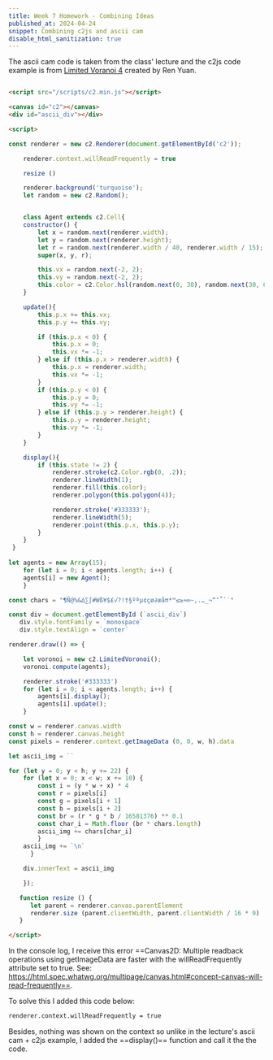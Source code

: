 ```yaml
---
title: Week 7 Homework - Combining Ideas
published_at: 2024-04-24
snippet: Combining c2js and ascii cam
disable_html_sanitization: true
---
```


<script src="/scripts/c2.min.js"></script>

<canvas id="c2"></canvas>

The ascii cam code is taken from the class' lecture and the c2js code example is from [Limited Voranoi 4](https://c2js.org/examples.html?name=LimitedVoronoi4.) created by Ren Yuan.

<div id="ascii_div"></div>

<script>
    const renderer = new c2.Renderer(document.getElementById('c2'));

    renderer.context.willReadFrequently = true 

    resize ()

    renderer.background('turquoise');
    let random = new c2.Random();


    class Agent extends c2.Cell{
    constructor() {
        let x = random.next(renderer.width);
        let y = random.next(renderer.height);
        let r = random.next(renderer.width / 40, renderer.width / 15);
        super(x, y, r);

        this.vx = random.next(-2, 2);
        this.vy = random.next(-2, 2);
        this.color = c2.Color.hsl(random.next(0, 30), random.next(30, 60), random.next(20, 100));
    }

    update(){
        this.p.x += this.vx;
        this.p.y += this.vy;

        if (this.p.x < 0) {
            this.p.x = 0;
            this.vx *= -1;
        } else if (this.p.x > renderer.width) {
            this.p.x = renderer.width;
            this.vx *= -1;
        }
        if (this.p.y < 0) {
            this.p.y = 0;
            this.vy *= -1;
        } else if (this.p.y > renderer.height) {
            this.p.y = renderer.height;
            this.vy *= -1;
        }
    }

    display(){
        if (this.state != 2) {
            renderer.stroke(c2.Color.rgb(0, .2));
            renderer.lineWidth(1);
            renderer.fill(this.color);
            renderer.polygon(this.polygon(4));

            renderer.stroke('#333333');
            renderer.lineWidth(5);
            renderer.point(this.p.x, this.p.y);
        }
    }
 }
 
let agents = new Array(15);
    for (let i = 0; i < agents.length; i++) {
    agents[i] = new Agent();
    }

const chars = "¶Ñ@%&∆∑∫#Wß¥$£√?!†§ºªµ¢çø∂æåπ*™≤≥≈∞~,.…_¬“‘˚`˙"

const div = document.getElementById (`ascii_div`)
   div.style.fontFamily = `monospace`
   div.style.textAlign = `center`

renderer.draw(() => {

    let voronoi = new c2.LimitedVoronoi();
    voronoi.compute(agents);

    renderer.stroke('#333333') 
    for (let i = 0; i < agents.length; i++) {
        agents[i].display();
        agents[i].update();
    }

const w = renderer.canvas.width
const h = renderer.canvas.height
const pixels = renderer.context.getImageData (0, 0, w, h).data

let ascii_img = ``

for (let y = 0; y < h; y += 22) {
    for (let x = 0; x < w; x += 10) {
        const i = (y * w + x) * 4
        const r = pixels[i]
        const g = pixels[i + 1]
        const b = pixels[i + 2]
        const br = (r * g * b / 16581376) ** 0.1
        const char_i = Math.floor (br * chars.length)
        ascii_img += chars[char_i]
        }
    ascii_img += `\n`
      }

    div.innerText = ascii_img

    });

   function resize () {
      let parent = renderer.canvas.parentElement
      renderer.size (parent.clientWidth, parent.clientWidth / 16 * 9)
   }

</script>


```html

<script src="/scripts/c2.min.js"></script>

<canvas id="c2"></canvas>
<div id="ascii_div"></div>

<script>

const renderer = new c2.Renderer(document.getElementById('c2'));

    renderer.context.willReadFrequently = true 

    resize ()

    renderer.background('turquoise');
    let random = new c2.Random();


    class Agent extends c2.Cell{
    constructor() {
        let x = random.next(renderer.width);
        let y = random.next(renderer.height);
        let r = random.next(renderer.width / 40, renderer.width / 15);
        super(x, y, r);

        this.vx = random.next(-2, 2);
        this.vy = random.next(-2, 2);
        this.color = c2.Color.hsl(random.next(0, 30), random.next(30, 60), random.next(20, 100));
    }

    update(){
        this.p.x += this.vx;
        this.p.y += this.vy;

        if (this.p.x < 0) {
            this.p.x = 0;
            this.vx *= -1;
        } else if (this.p.x > renderer.width) {
            this.p.x = renderer.width;
            this.vx *= -1;
        }
        if (this.p.y < 0) {
            this.p.y = 0;
            this.vy *= -1;
        } else if (this.p.y > renderer.height) {
            this.p.y = renderer.height;
            this.vy *= -1;
        }
    }

    display(){
        if (this.state != 2) {
            renderer.stroke(c2.Color.rgb(0, .2));
            renderer.lineWidth(1);
            renderer.fill(this.color);
            renderer.polygon(this.polygon(4));

            renderer.stroke('#333333');
            renderer.lineWidth(5);
            renderer.point(this.p.x, this.p.y);
        }
    }
 }
 
let agents = new Array(15);
    for (let i = 0; i < agents.length; i++) {
    agents[i] = new Agent();
    }

const chars = "¶Ñ@%&∆∑∫#Wß¥$£√?!†§ºªµ¢çø∂æåπ*™≤≥≈∞~,.…_¬“‘˚`˙"

const div = document.getElementById (`ascii_div`)
   div.style.fontFamily = `monospace`
   div.style.textAlign = `center`

renderer.draw(() => {

    let voronoi = new c2.LimitedVoronoi();
    voronoi.compute(agents);

    renderer.stroke('#333333') 
    for (let i = 0; i < agents.length; i++) {
        agents[i].display();
        agents[i].update();
    }

const w = renderer.canvas.width
const h = renderer.canvas.height
const pixels = renderer.context.getImageData (0, 0, w, h).data

let ascii_img = ``

for (let y = 0; y < h; y += 22) {
    for (let x = 0; x < w; x += 10) {
        const i = (y * w + x) * 4
        const r = pixels[i]
        const g = pixels[i + 1]
        const b = pixels[i + 2]
        const br = (r * g * b / 16581376) ** 0.1
        const char_i = Math.floor (br * chars.length)
        ascii_img += chars[char_i]
        }
    ascii_img += `\n`
      }

    div.innerText = ascii_img

    });

   function resize () {
      let parent = renderer.canvas.parentElement
      renderer.size (parent.clientWidth, parent.clientWidth / 16 * 9)
   }

</script>

```

In the console log, I receive this error ==Canvas2D: Multiple readback operations using getImageData are faster with the willReadFrequently attribute set to true. See: https://html.spec.whatwg.org/multipage/canvas.html#concept-canvas-will-read-frequently==.

To solve this I added this code below:

```html
renderer.context.willReadFrequently = true 
```

Besides, nothing was shown on the context so unlike in the lecture's ascii cam + c2js example, I added the ==display()== function and call it the the code.